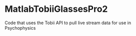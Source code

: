 # MatlabTobiiGlassesPro2
Code that uses the Tobii API to pull live stream data for use in Psychophysics 
